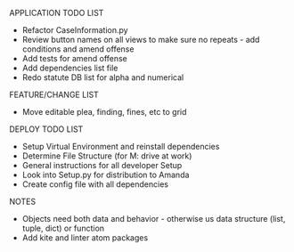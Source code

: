 APPLICATION TODO LIST
* Refactor CaseInformation.py
* Review button names on all views to make sure no repeats - add conditions and amend offense
* Add tests for amend offense
* Add dependencies list file
* Redo statute DB list for alpha and numerical



FEATURE/CHANGE LIST
* Move editable plea, finding, fines, etc to grid


DEPLOY TODO LIST
* Setup Virtual Environment and reinstall dependencies
* Determine File Structure (for M: drive at work)
* General instructions for all developer Setup
* Look into Setup.py for distribution to Amanda
* Create config file with all dependencies

NOTES
* Objects need both data and behavior - otherwise us data
structure (list, tuple, dict) or function
* Add kite and linter atom packages
